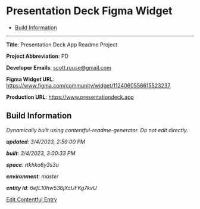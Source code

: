 # Presentation Deck Figma Widget
<!-- 
  Do not edit directly, built using contentful-readme-generator.
  Content details in Build Information below.
-->

- [Build Information](#build-information)

---


__Title__: Presentation Deck App Readme Project

__Project Abbreviation__: PD

__Developer Emails__: scott.rouse@gmail.com

__Figma Widget URL__: https://www.figma.com/community/widget/1124060556615523237

__Production URL__: https://www.presentationdeck.app

## Build Information

*Dynamically built using contentful-readme-generator. Do not edit directly.*

*__updated__: 3/4/2023, 2:59:00 PM*

*__built__: 3/4/2023, 3:00:33 PM*

*__space__: rtkhko6y3s3u*

*__environment__: master*

*__entity id__: 6efL10hw536jXcUFKg7kvU*

[Edit Contentful Entry](https://app.contentful.com/spaces/rtkhko6y3s3u/environments/master/entries/6efL10hw536jXcUFKg7kvU)